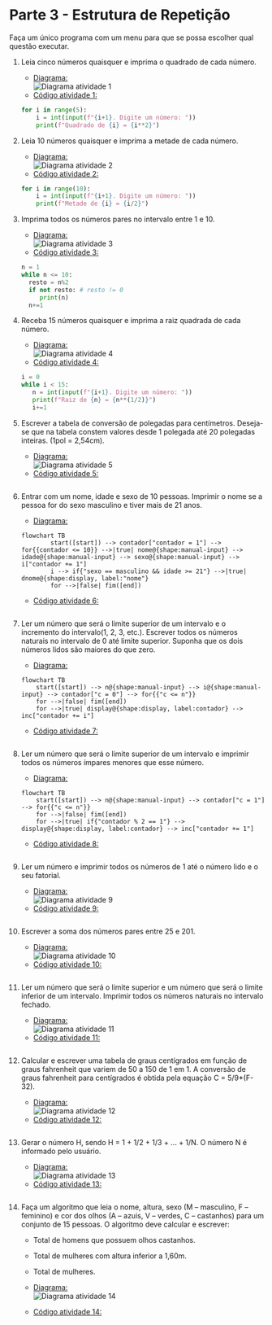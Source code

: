 # Parte 3 - Estrutura de Repetição

Faça um único programa com um menu para que se possa escolher qual questão executar.

1. Leia cinco números quaisquer e imprima o quadrado de cada número.

    - [Diagrama:](/Parte-3/atividade1.png)  
    ![Diagrama atividade 1](/Parte-3/atividade1.png)
    - [Código atividade 1:](/Parte-3/atividade1.py)

    ```python
    for i in range(5): 
        i = int(input(f"{i+1}. Digite um número: "))
        print(f"Quadrado de {i} = {i**2}")
    ```

2. Leia 10 números quaisquer e imprima a metade de cada número.

    - [Diagrama:](/Parte-3/atividade2.png)  
    ![Diagrama atividade 2](/Parte-3/atividade2.png)
    - [Código atividade 2:](/Parte-3/atividade2.py)

    ```python
    for i in range(10): 
        i = int(input(f"{i+1}. Digite um número: "))
        print(f"Metade de {i} = {i/2}")  
    ```

3. Imprima todos os números pares no intervalo entre 1 e 10.

    - [Diagrama:](/Parte-3/atividade3.png)  
    ![Diagrama atividade 3](/Parte-3/atividade3.png)
    - [Código atividade 3:](/Parte-3/atividade3.py)

    ```python
    n = 1
    while n <= 10:
      resto = n%2
      if not resto: # resto != 0
         print(n)
      n+=1 
    ```

4. Receba 15 números quaisquer e imprima a raiz quadrada de cada número.

    - [Diagrama:](/Parte-3/atividade4.png)  
    ![Diagrama atividade 4](/Parte-3/atividade4.png)
    - [Código atividade 4:](/Parte-3/atividade4.py)

    ```python
    i = 0 
    while i < 15:
       n = int(input(f"{i+1}. Digite um número: "))
       print(f"Raiz de {n} = {n**(1/2)}")
       i+=1
    ```

5. Escrever a tabela de conversão de polegadas para centímetros. Deseja-se que na tabela constem valores desde 1 polegada até 20 polegadas inteiras. (1pol = 2,54cm).

    - [Diagrama:](/Parte-3/atividade5.png)  
    ![Diagrama atividade 5](/Parte-3/atividade5.png)
    - [Código atividade 5:](/Parte-3/atividade5.py)

    ```python

    ```

6. Entrar com um nome, idade e sexo de 10 pessoas. Imprimir o nome se a pessoa for do sexo masculino e tiver mais de 21 anos.

    - [Diagrama:](/Parte-3/atividade6.png)  

    ```mermaid
    flowchart TB
            start([start]) --> contador["contador = 1"] --> for{{contador <= 10}} -->|true| nome@{shape:manual-input} --> idade@{shape:manual-input} --> sexo@{shape:manual-input} --> i["contador += 1"]
            i --> if{"sexo == masculino && idade >= 21"} -->|true| dnome@{shape:display, label:"nome"}
            for -->|false| fim([end])
    ```

    - [Código atividade 6:](/Parte-3/atividade6.py)

    ```python

    ```

7. Ler um número que será o limite superior de um intervalo e o incremento do intervalo(1, 2, 3, etc.). Escrever todos os números naturais no intervalo de 0 até limite superior. Suponha que os dois números lidos são maiores do que zero.

    - [Diagrama:](/Parte-3/atividade7.png)  

    ```mermaid
    flowchart TB
        start([start]) --> n@{shape:manual-input} --> i@{shape:manual-input} --> contador["c = 0"] --> for{{"c <= n"}}
        for -->|false| fim([end])
        for -->|true| display@{shape:display, label:contador} --> inc["contador += i"]
    ```

    - [Código atividade 7:](/Parte-3/atividade7.py)

    ```python

    ```

8. Ler um número que será o limite superior de um intervalo e imprimir todos os números ímpares menores que esse número.

    - [Diagrama:](/Parte-3/atividade8.png)  

    ```mermaid
    flowchart TB
        start([start]) --> n@{shape:manual-input} --> contador["c = 1"] --> for{{"c <= n"}}
        for -->|false| fim([end])
        for -->|true| if{"contador % 2 == 1"} --> display@{shape:display, label:contador} --> inc["contador += 1"]
    ```

    - [Código atividade 8:](/Parte-3/atividade8.py)

    ```python

    ```

9. Ler um número e imprimir todos os números de 1 até o número lido e o seu fatorial.

    - [Diagrama:](/Parte-3/atividade9.png)  
    ![Diagrama atividade 9](/Parte-3/atividade9.png)
    - [Código atividade 9:](/Parte-3/atividade9.py)

    ```python

    ```

10. Escrever a soma dos números pares entre 25 e 201.

    - [Diagrama:](/Parte-3/atividade10.png)  
    ![Diagrama atividade 10](/Parte-3/atividade10.png)
    - [Código atividade 10:](/Parte-3/atividade10.py)

    ```python

    ```

11. Ler um número que será o limite superior e um número que será o limite inferior de um intervalo. Imprimir todos os números naturais no intervalo fechado.

    - [Diagrama:](/Parte-3/atividade11.png)  
    ![Diagrama atividade 11](/Parte-3/atividade11.png)
    - [Código atividade 11:](/Parte-3/atividade11.py)

    ```python

    ```

12. Calcular e escrever uma tabela de graus centígrados em função de graus fahrenheit que variem de 50 a 150 de 1 em 1. A conversão de graus fahrenheit para centígrados é obtida pela equação C = 5/9*(F-32).

    - [Diagrama:](/Parte-3/atividade12.png)  
    ![Diagrama atividade 12](/Parte-3/atividade12.png)
    - [Código atividade 12:](/Parte-3/atividade12.py)

    ```python

    ```

13. Gerar o número H, sendo H = 1 + 1/2 + 1/3 + ... + 1/N. O número N é informado pelo usuário.

    - [Diagrama:](/Parte-3/atividade13.png)  
    ![Diagrama atividade 13](/Parte-3/atividade13.png)
    - [Código atividade 13:](/Parte-3/atividade13.py)

    ```python

    ```  

14. Faça um algoritmo que leia o nome, altura, sexo (M – masculino, F – feminino) e cor dos olhos (A – azuis, V – verdes, C – castanhos) para um conjunto de 15 pessoas. O algoritmo deve calcular e escrever:
    - Total de homens que possuem olhos castanhos.
    - Total de mulheres com altura inferior a 1,60m.
    - Total de mulheres.

    - [Diagrama:](/Parte-3/atividade14.png)  
    ![Diagrama atividade 14](/Parte-3/atividade14.png)
    - [Código atividade 14:](/Parte-3/atividade14.py)

    ```python

    ```
